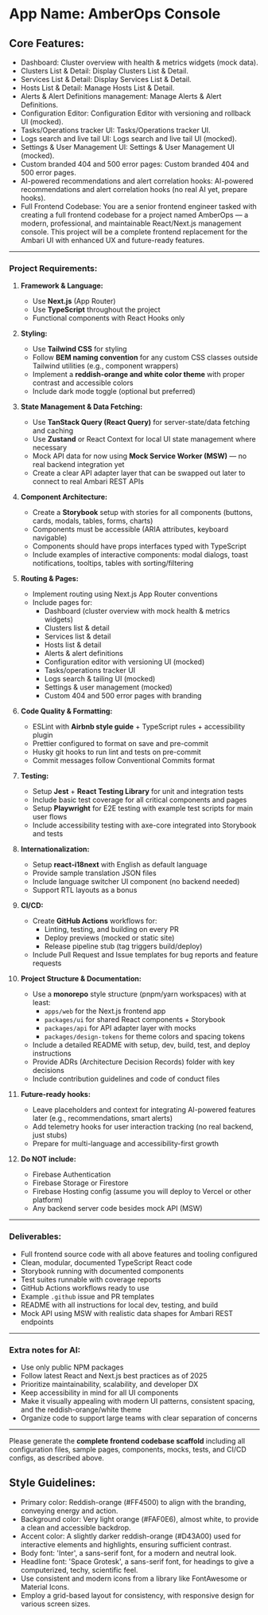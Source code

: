 # **App Name**: AmberOps Console

## Core Features:

- Dashboard: Cluster overview with health & metrics widgets (mock data).
- Clusters List & Detail: Display Clusters List & Detail.
- Services List & Detail: Display Services List & Detail.
- Hosts List & Detail: Manage Hosts List & Detail.
- Alerts & Alert Definitions management: Manage Alerts & Alert Definitions.
- Configuration Editor: Configuration Editor with versioning and rollback UI (mocked).
- Tasks/Operations tracker UI: Tasks/Operations tracker UI.
- Logs search and live tail UI: Logs search and live tail UI (mocked).
- Settings & User Management UI: Settings & User Management UI (mocked).
- Custom branded 404 and 500 error pages: Custom branded 404 and 500 error pages.
- AI-powered recommendations and alert correlation hooks: AI-powered recommendations and alert correlation hooks (no real AI yet, prepare hooks).
- Full Frontend Codebase: You are a senior frontend engineer tasked with creating a full frontend codebase for a project named AmberOps — a modern, professional, and maintainable React/Next.js management console. This project will be a complete frontend replacement for the Ambari UI with enhanced UX and future-ready features.

---

### Project Requirements:

1. **Framework & Language:**
   - Use **Next.js** (App Router)
   - Use **TypeScript** throughout the project
   - Functional components with React Hooks only

2. **Styling:**
   - Use **Tailwind CSS** for styling
   - Follow **BEM naming convention** for any custom CSS classes outside Tailwind utilities (e.g., component wrappers)
   - Implement a **reddish-orange and white color theme** with proper contrast and accessible colors
   - Include dark mode toggle (optional but preferred)

3. **State Management & Data Fetching:**
   - Use **TanStack Query (React Query)** for server-state/data fetching and caching
   - Use **Zustand** or React Context for local UI state management where necessary
   - Mock API data for now using **Mock Service Worker (MSW)** — no real backend integration yet
   - Create a clear API adapter layer that can be swapped out later to connect to real Ambari REST APIs

4. **Component Architecture:**
   - Create a **Storybook** setup with stories for all components (buttons, cards, modals, tables, forms, charts)
   - Components must be accessible (ARIA attributes, keyboard navigable)
   - Components should have props interfaces typed with TypeScript
   - Include examples of interactive components: modal dialogs, toast notifications, tooltips, tables with sorting/filtering

5. **Routing & Pages:**
   - Implement routing using Next.js App Router conventions
   - Include pages for:
     - Dashboard (cluster overview with mock health & metrics widgets)
     - Clusters list & detail
     - Services list & detail
     - Hosts list & detail
     - Alerts & alert definitions
     - Configuration editor with versioning UI (mocked)
     - Tasks/operations tracker UI
     - Logs search & tailing UI (mocked)
     - Settings & user management (mocked)
     - Custom 404 and 500 error pages with branding

6. **Code Quality & Formatting:**
   - ESLint with **Airbnb style guide** + TypeScript rules + accessibility plugin
   - Prettier configured to format on save and pre-commit
   - Husky git hooks to run lint and tests on pre-commit
   - Commit messages follow Conventional Commits format

7. **Testing:**
   - Setup **Jest** + **React Testing Library** for unit and integration tests
   - Include basic test coverage for all critical components and pages
   - Setup **Playwright** for E2E testing with example test scripts for main user flows
   - Include accessibility testing with axe-core integrated into Storybook and tests

8. **Internationalization:**
   - Setup **react-i18next** with English as default language
   - Provide sample translation JSON files
   - Include language switcher UI component (no backend needed)
   - Support RTL layouts as a bonus

9. **CI/CD:**
   - Create **GitHub Actions** workflows for:
     - Linting, testing, and building on every PR
     - Deploy previews (mocked or static site)
     - Release pipeline stub (tag triggers build/deploy)
   - Include Pull Request and Issue templates for bug reports and feature requests

10. **Project Structure & Documentation:**
    - Use a **monorepo** style structure (pnpm/yarn workspaces) with at least:
      - `apps/web` for the Next.js frontend app
      - `packages/ui` for shared React components + Storybook
      - `packages/api` for API adapter layer with mocks
      - `packages/design-tokens` for theme colors and spacing tokens
    - Include a detailed README with setup, dev, build, test, and deploy instructions
    - Provide ADRs (Architecture Decision Records) folder with key decisions
    - Include contribution guidelines and code of conduct files

11. **Future-ready hooks:**
    - Leave placeholders and context for integrating AI-powered features later (e.g., recommendations, smart alerts)
    - Add telemetry hooks for user interaction tracking (no real backend, just stubs)
    - Prepare for multi-language and accessibility-first growth

12. **Do NOT include:**
    - Firebase Authentication
    - Firebase Storage or Firestore
    - Firebase Hosting config (assume you will deploy to Vercel or other platform)
    - Any backend server code besides mock API (MSW)

---

### Deliverables:
- Full frontend source code with all above features and tooling configured
- Clean, modular, documented TypeScript React code
- Storybook running with documented components
- Test suites runnable with coverage reports
- GitHub Actions workflows ready to use
- Example `.github` issue and PR templates
- README with all instructions for local dev, testing, and build
- Mock API using MSW with realistic data shapes for Ambari REST endpoints

---

### Extra notes for AI:
- Use only public NPM packages
- Follow latest React and Next.js best practices as of 2025
- Prioritize maintainability, scalability, and developer DX
- Keep accessibility in mind for all UI components
- Make it visually appealing with modern UI patterns, consistent spacing, and the reddish-orange/white theme
- Organize code to support large teams with clear separation of concerns

---

Please generate the **complete frontend codebase scaffold** including all configuration files, sample pages, components, mocks, tests, and CI/CD configs, as described above.

## Style Guidelines:

- Primary color: Reddish-orange (#FF4500) to align with the branding, conveying energy and action.
- Background color: Very light orange (#FAF0E6), almost white, to provide a clean and accessible backdrop.
- Accent color: A slightly darker reddish-orange (#D43A00) used for interactive elements and highlights, ensuring sufficient contrast.
- Body font: 'Inter', a sans-serif font, for a modern and neutral look.
- Headline font: 'Space Grotesk', a sans-serif font, for headings to give a computerized, techy, scientific feel.
- Use consistent and modern icons from a library like FontAwesome or Material Icons.
- Employ a grid-based layout for consistency, with responsive design for various screen sizes.